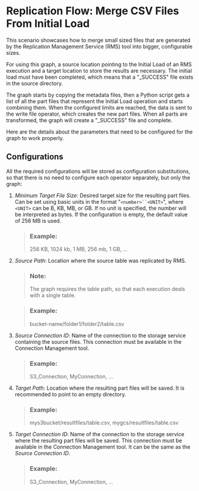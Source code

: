 <!-- loio97023bc268db4da286f7856754bde17a -->

# Replication Flow: Merge CSV Files From Initial Load

This scenario showcases how to merge small sized files that are generated by the Replication Management Service \(RMS\) tool into bigger, configurable sizes.



For using this graph, a source location pointing to the Initial Load of an RMS execution and a target location to store the results are necessary. The initial load must have been completed, which means that a "\_SUCCESS" file exists in the source directory.

The graph starts by copying the metadata files, then a Python script gets a list of all the part files that represent the Initial Load operation and starts combining them. When the configured limits are reached, the data is sent to the write file operator, which creates the new part files. When all parts are transformed, the graph will create a "\_SUCCESS" file and complete.

Here are the details about the parameters that need to be configured for the graph to work properly.



<a name="loio97023bc268db4da286f7856754bde17a__section_qp1_14d_ntb"/>

## Configurations

All the required configurations will be stored as configuration substitutions, so that there is no need to configure each operator separately, but only the graph:

1.  *Minimum Target File Size*: Desired target size for the resulting part files. Can be set using basic units in the format "`<number>``<UNIT>`", where `<UNIT>` can be B, KB, MB, or GB. If no unit is specified, the number will be interpreted as bytes. If the configuration is empty, the default value of 256 MB is used.

    > ### Example:  
    > 256 KB, 1024 kb, 1 MB, 256 mb, 1 GB, ...

2.  *Source Path*: Location where the source table was replicated by RMS.

    > ### Note:  
    > The graph requires the table path, so that each execution deals with a single table.

    > ### Example:  
    > bucket-name/folder1/folder2/table.csv

3.  *Source Connection ID*: Name of the connection to the storage service containing the source files. This connection must be available in the Connection Management tool.

    > ### Example:  
    > S3\_Connection, MyConnection, ...

4.  *Target Path*: Location where the resulting part files will be saved. It is recommended to point to an empty directory.

    > ### Example:  
    > mys3bucket/resultfiles/table.csv, mygcs/resultfiles/table.csv

5.  *Target Connection ID*: Name of the connection to the storage service where the resulting part files will be saved. This connection must be available in the Connection Management tool. It can be the same as the *Source Connection ID*.

    > ### Example:  
    > S3\_Connection, MyConnection, ...


